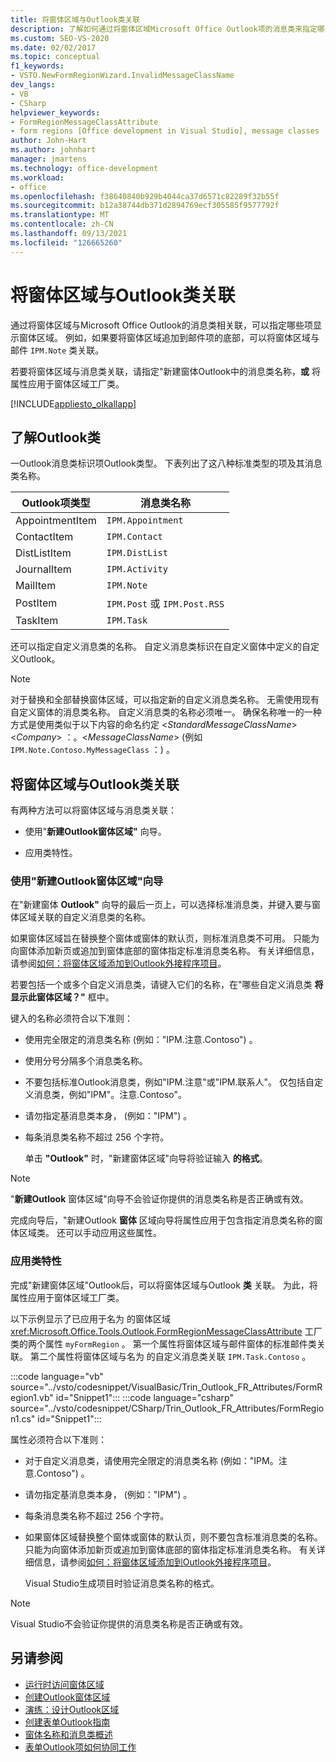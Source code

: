 ```yaml
---
title: 将窗体区域与Outlook类关联
description: 了解如何通过将窗体区域Microsoft Office Outlook项的消息类来指定哪些项显示窗体区域。
ms.custom: SEO-VS-2020
ms.date: 02/02/2017
ms.topic: conceptual
f1_keywords:
- VSTO.NewFormRegionWizard.InvalidMessageClassName
dev_langs:
- VB
- CSharp
helpviewer_keywords:
- FormRegionMessageClassAttribute
- form regions [Office development in Visual Studio], message classes
author: John-Hart
ms.author: johnhart
manager: jmartens
ms.technology: office-development
ms.workload:
- office
ms.openlocfilehash: f38640840b929b4044ca37d6571c82289f32b55f
ms.sourcegitcommit: b12a38744db371d2894769ecf305585f9577792f
ms.translationtype: MT
ms.contentlocale: zh-CN
ms.lasthandoff: 09/13/2021
ms.locfileid: "126665260"
---
```

# <a name="associate-a-form-region-with-an-outlook-message-class"></a>将窗体区域与Outlook类关联
  通过将窗体区域与Microsoft Office Outlook的消息类相关联，可以指定哪些项显示窗体区域。 例如，如果要将窗体区域追加到邮件项的底部，可以将窗体区域与邮件 `IPM.Note` 类关联。

 若要将窗体区域与消息类关联，请指定"新建窗体Outlook中的消息类名称，**或** 将属性应用于窗体区域工厂类。

 [!INCLUDE[appliesto_olkallapp](../vsto/includes/appliesto-olkallapp-md.md)]

## <a name="understand-outlook-message-classes"></a>了解Outlook类
 一Outlook消息类标识项Outlook类型。 下表列出了这八种标准类型的项及其消息类名称。

|Outlook项类型|消息类名称|
|-----------------------|------------------------|
|AppointmentItem|`IPM.Appointment`|
|ContactItem|`IPM.Contact`|
|DistListItem|`IPM.DistList`|
|JournalItem|`IPM.Activity`|
|MailItem|`IPM.Note`|
|PostItem|`IPM.Post` 或 `IPM.Post.RSS`|
| TaskItem|`IPM.Task`|

 还可以指定自定义消息类的名称。 自定义消息类标识在自定义窗体中定义的自定义Outlook。

> [!NOTE]
> 对于替换和全部替换窗体区域，可以指定新的自定义消息类名称。 无需使用现有自定义窗体的消息类名称。 自定义消息类的名称必须唯一。 确保名称唯一的一种方式是使用类似于以下内容的命名约定 \<*StandardMessageClassName*> \<*Company*> ：。\<*MessageClassName*>  (例如 `IPM.Note.Contoso.MyMessageClass` ：) 。

## <a name="associate-a-form-region-with-an-outlook-message-class"></a>将窗体区域与Outlook类关联
 有两种方法可以将窗体区域与消息类关联：

- 使用"**新建Outlook窗体区域"** 向导。

- 应用类特性。

### <a name="use-the-new-outlook-form-region-wizard"></a>使用"新建Outlook窗体区域"向导
 在"新建窗体 **Outlook"** 向导的最后一页上，可以选择标准消息类，并键入要与窗体区域关联的自定义消息类的名称。

 如果窗体区域旨在替换整个窗体或窗体的默认页，则标准消息类不可用。 只能为向窗体添加新页或追加到窗体底部的窗体指定标准消息类名称。 有关详细信息，请参阅[如何：将窗体区域添加到Outlook外接程序项目](../vsto/how-to-add-a-form-region-to-an-outlook-add-in-project.md)。

 若要包括一个或多个自定义消息类，请键入它们的名称，在"哪些自定义消息类 **将显示此窗体区域？"** 框中。

 键入的名称必须符合以下准则：

- 使用完全限定的消息类名称 (例如："IPM.注意.Contoso") 。

- 使用分号分隔多个消息类名称。

- 不要包括标准Outlook消息类，例如"IPM.注意"或"IPM.联系人"。 仅包括自定义消息类，例如"IPM"。注意.Contoso"。

- 请勿指定基消息类本身， (例如："IPM") 。

- 每条消息类名称不超过 256 个字符。

  单击 **"Outlook"** 时，"新建窗体区域"向导将验证输入 **的格式**。

> [!NOTE]
> "**新建Outlook** 窗体区域"向导不会验证你提供的消息类名称是否正确或有效。

 完成向导后，"新建Outlook **窗体** 区域向导将属性应用于包含指定消息类名称的窗体区域类。 还可以手动应用这些属性。

### <a name="apply-class-attributes"></a>应用类特性
 完成"新建窗体区域"Outlook后，可以将窗体区域与Outlook **类** 关联。 为此，将属性应用于窗体区域工厂类。

 以下示例显示了已应用于名为 的窗体区域 <xref:Microsoft.Office.Tools.Outlook.FormRegionMessageClassAttribute> 工厂类的两个属性 `myFormRegion` 。 第一个属性将窗体区域与邮件窗体的标准邮件类关联。 第二个属性将窗体区域与名为 的自定义消息类关联 `IPM.Task.Contoso` 。

 :::code language="vb" source="../vsto/codesnippet/VisualBasic/Trin_Outlook_FR_Attributes/FormRegion1.vb" id="Snippet1":::
 :::code language="csharp" source="../vsto/codesnippet/CSharp/Trin_Outlook_FR_Attributes/FormRegion1.cs" id="Snippet1":::

 属性必须符合以下准则：

- 对于自定义消息类，请使用完全限定的消息类名称 (例如："IPM。注意.Contoso") 。

- 请勿指定基消息类本身， (例如："IPM") 。

- 每条消息类名称不超过 256 个字符。

- 如果窗体区域替换整个窗体或窗体的默认页，则不要包含标准消息类的名称。 只能为向窗体添加新页或追加到窗体底部的窗体指定标准消息类名称。 有关详细信息，请参阅[如何：将窗体区域添加到Outlook外接程序项目](../vsto/how-to-add-a-form-region-to-an-outlook-add-in-project.md)。

  Visual Studio生成项目时验证消息类名称的格式。

> [!NOTE]
> Visual Studio不会验证你提供的消息类名称是否正确或有效。

## <a name="see-also"></a>另请参阅
- [运行时访问窗体区域](../vsto/accessing-a-form-region-at-run-time.md)
- [创建Outlook窗体区域](../vsto/creating-outlook-form-regions.md)
- [演练：设计Outlook区域](../vsto/walkthrough-designing-an-outlook-form-region.md)
- [创建表单Outlook指南](../vsto/guidelines-for-creating-outlook-form-regions.md)
- [窗体名称和消息类概述](/office/vba/outlook/Concepts/Forms/form-name-and-message-class-overview)
- [表单Outlook项如何协同工作](/office/vba/outlook/Concepts/Forms/how-outlook-forms-and-items-work-together)
